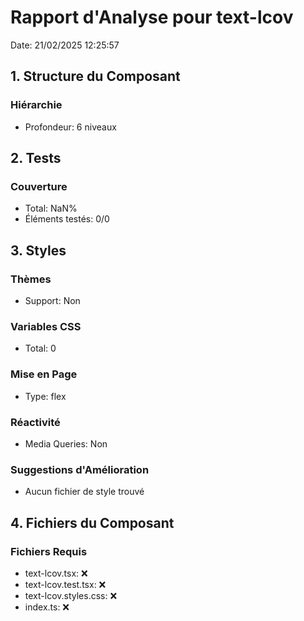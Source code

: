 # Rapport d'Analyse pour text-lcov

Date: 21/02/2025 12:25:57

## 1. Structure du Composant

### Hiérarchie

- Profondeur: 6 niveaux

## 2. Tests

### Couverture

- Total: NaN%
- Éléments testés: 0/0

## 3. Styles

### Thèmes

- Support: Non

### Variables CSS

- Total: 0

### Mise en Page

- Type: flex

### Réactivité

- Media Queries: Non

### Suggestions d'Amélioration

- Aucun fichier de style trouvé

## 4. Fichiers du Composant

### Fichiers Requis

- text-lcov.tsx: ❌
- text-lcov.test.tsx: ❌
- text-lcov.styles.css: ❌
- index.ts: ❌
